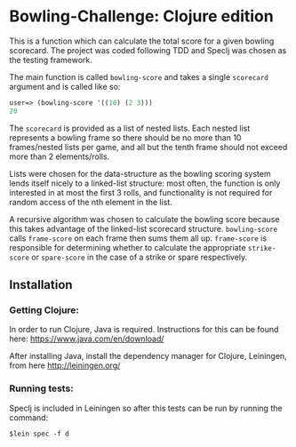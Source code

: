 # Bowling-Challenge: Clojure edition

This is a function which can calculate the total score for a given bowling scorecard.
The project was coded following TDD and Speclj was chosen as the testing framework.

The main function is called `bowling-score` and takes a single `scorecard` argument and is called like so:
```clj
user=> (bowling-score '((10) (2 3)))
20
```
The `scorecard` is provided as a list of nested lists. Each nested list represents a bowling frame so there should be no more than 10 frames/nested lists per game, and all but the tenth frame should not exceed more than 2 elements/rolls.

Lists were chosen for the data-structure as the bowling scoring system lends itself nicely to a linked-list structure: most often, the function is only interested in at most the first 3 rolls, and functionality is not required for random access of the nth element in the list.

A recursive algorithm was chosen to calculate the bowling score because this takes advantage of the linked-list scorecard structure. `bowling-score` calls `frame-score` on each frame then sums them all up.
`frame-score` is responsible for determining whether to calculate the appropriate `strike-score` or `spare-score` in the case of a strike or spare respectively.

## Installation


### Getting Clojure:
In order to run Clojure, Java is required. Instructions for this can be found here: https://www.java.com/en/download/

After installing Java, install the dependency manager for Clojure, Leiningen, from here http://leiningen.org/


### Running tests:

Speclj is included in Leiningen so after this tests can be run by running the command:

```
$lein spec -f d
```